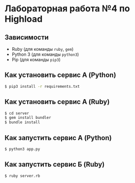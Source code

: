 # Лабораторная работа №4 по Highload

## Зависимости

- Ruby (для команды `ruby`, `gem`)
- Python 3 (для команды `python3`)
- Pip (для команды `pip3`)

## Как установить сервис А (Python)

```bash
$ pip3 install -r requirements.txt
```

## Как установить сервис А (Ruby)

```bash
$ cd server
$ gem install bundler
$ bundle install
```

## Как запустить сервис А (Python)

```bash
$ python3 app.py
```

## Как запустить сервис Б (Ruby)

```bash
$ ruby server.rb
```
